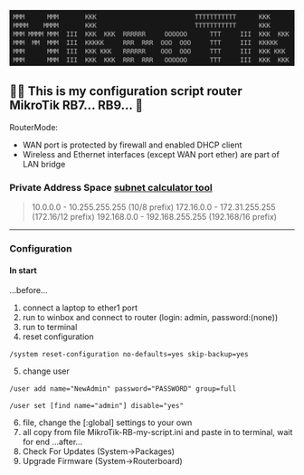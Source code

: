 ![This is an image](mikrotik.png)

## :man_beard: This is my configuration script router MikroTik RB7... RB9... :rocket:

RouterMode:
- WAN port is protected by firewall and enabled DHCP client
- Wireless and Ethernet interfaces (except WAN port ether) are part of LAN bridge

### Private Address Space   [subnet calculator tool](https://subnet.im)
> 10.0.0.0 - 10.255.255.255 (10/8 prefix)
> 172.16.0.0 - 172.31.255.255  (172.16/12 prefix)
> 192.168.0.0 - 192.168.255.255 (192.168/16 prefix)
---

### Configuration

#### In start
...before...
1.  connect a laptop to ether1 port
2.  run to winbox and connect to router (login: admin, password:(none))
3.  run to terminal
4.  reset configuration
```
/system reset-configuration no-defaults=yes skip-backup=yes
```
5.  change user
```
/user add name="NewAdmin" password="PASSWORD" group=full
```
```
/user set [find name="admin"] disable="yes"
```
6.  file, change the [:global] settings to your own
7.  all copy from file MikroTik-RB-my-script.ini and
paste in to terminal, wait for end
...after...
8.  Check For Updates (System→Packages)
9.  Upgrade Firmware (System→Routerboard)  
